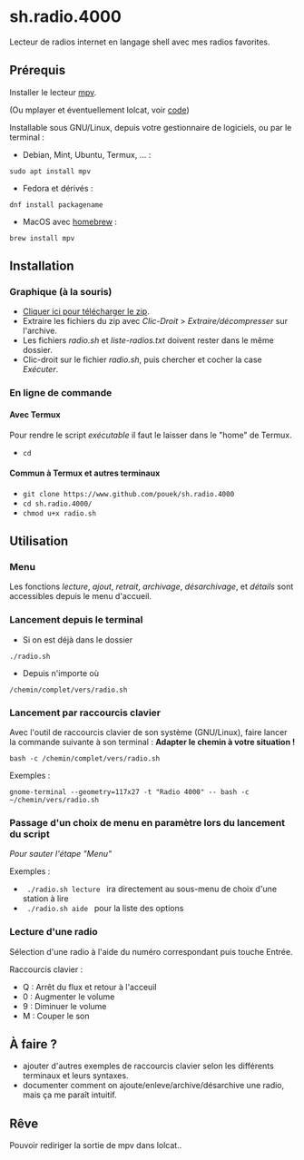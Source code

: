 # sh.radio.4000
Lecteur de radios internet en langage shell avec mes radios favorites.

## Prérequis

Installer le lecteur [mpv](https://mpv.io/).

(Ou mplayer et éventuellement lolcat, voir [code](https://github.com/pouek/sh.radio.4000/blob/main/radio.sh)) 

Installable sous GNU/Linux, depuis votre gestionnaire de logiciels, ou par le terminal :
- Debian, Mint, Ubuntu, Termux, ... :
```
sudo apt install mpv
```
- Fedora et dérivés :
```
dnf install packagename
```
- MacOS avec [homebrew](https://brew.sh/) :
```
brew install mpv
```

## Installation 
### Graphique (à la souris)
- [Cliquer ici pour télécharger le zip](https://github.com/pouek/sh.radio.4000/archive/refs/heads/main.zip).
- Extraire les fichiers du zip avec _Clic-Droit_ > _Extraire/décompresser_ sur l'archive.
- Les fichiers _radio.sh_ et _liste-radios.txt_ doivent rester dans le même dossier.
- Clic-droit sur le fichier _radio.sh_, puis chercher et cocher la case _Exécuter_.  
   
### En ligne de commande
#### Avec Termux
Pour rendre le script _exécutable_ il faut le laisser dans le "home" de Termux.
- ``` cd ```
#### Commun à Termux et autres terminaux
- ``` git clone https://www.github.com/pouek/sh.radio.4000 ```
- ``` cd sh.radio.4000/ ```
- ``` chmod u+x radio.sh ```

## Utilisation
### Menu
Les fonctions _lecture_, _ajout_, _retrait_, _archivage_, _désarchivage_, et _détails_ sont accessibles depuis le menu d'accueil.

### Lancement depuis le terminal
- Si on est déjà dans le dossier
```
./radio.sh
```
- Depuis n'importe où
```
/chemin/complet/vers/radio.sh
```
### Lancement par raccourcis clavier 

Avec l'outil de raccourcis clavier de son système (GNU/Linux), faire lancer la commande suivante à son terminal : 
__Adapter le chemin à votre situation !__
```
bash -c /chemin/complet/vers/radio.sh
```
Exemples :
```
gnome-terminal --geometry=117x27 -t "Radio 4000" -- bash -c ~/chemin/vers/radio.sh
```

### Passage d'un choix de menu en paramètre lors du lancement du script
_Pour sauter l'étape "Menu"_

Exemples : 
- ``` ./radio.sh lecture ``` ira directement au sous-menu de choix d'une station à lire
- ``` ./radio.sh aide ``` pour la liste des options

### Lecture d'une radio
Sélection d'une radio à l'aide du numéro correspondant puis touche Entrée.

Raccourcis clavier :
 - Q : Arrêt du flux et retour à l'acceuil
 - 0 : Augmenter le volume
 - 9 : Diminuer le volume
 - M : Couper le son

## À faire ?
- ajouter d'autres exemples de raccourcis clavier selon les différents terminaux et leurs syntaxes.
- documenter comment on ajoute/enleve/archive/désarchive une radio, mais ça me paraît intuitif.

## Rêve
Pouvoir rediriger la sortie de mpv dans lolcat..
